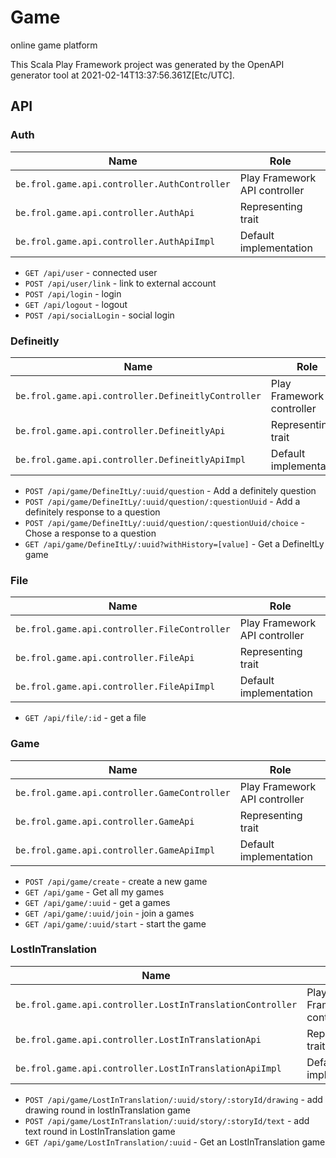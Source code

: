 # Game

online game platform

This Scala Play Framework project was generated by the OpenAPI generator tool at 2021-02-14T13:37:56.361Z[Etc/UTC].

## API

### Auth

|Name|Role|
|----|----|
|`be.frol.game.api.controller.AuthController`|Play Framework API controller|
|`be.frol.game.api.controller.AuthApi`|Representing trait|
|`be.frol.game.api.controller.AuthApiImpl`|Default implementation|

* `GET /api/user` - connected user
* `POST /api/user/link` - link to external account
* `POST /api/login` - login
* `GET /api/logout` - logout
* `POST /api/socialLogin` - social login

### Defineitly

|Name|Role|
|----|----|
|`be.frol.game.api.controller.DefineitlyController`|Play Framework API controller|
|`be.frol.game.api.controller.DefineitlyApi`|Representing trait|
|`be.frol.game.api.controller.DefineitlyApiImpl`|Default implementation|

* `POST /api/game/DefineItLy/:uuid/question` - Add a definitely question
* `POST /api/game/DefineItLy/:uuid/question/:questionUuid` - Add a definitely response to a question
* `POST /api/game/DefineItLy/:uuid/question/:questionUuid/choice` - Chose a response to a question
* `GET /api/game/DefineItLy/:uuid?withHistory=[value]` - Get a DefineItLy game

### File

|Name|Role|
|----|----|
|`be.frol.game.api.controller.FileController`|Play Framework API controller|
|`be.frol.game.api.controller.FileApi`|Representing trait|
|`be.frol.game.api.controller.FileApiImpl`|Default implementation|

* `GET /api/file/:id` - get a file

### Game

|Name|Role|
|----|----|
|`be.frol.game.api.controller.GameController`|Play Framework API controller|
|`be.frol.game.api.controller.GameApi`|Representing trait|
|`be.frol.game.api.controller.GameApiImpl`|Default implementation|

* `POST /api/game/create` - create a new game
* `GET /api/game` - Get all my games
* `GET /api/game/:uuid` - get a games
* `GET /api/game/:uuid/join` - join a games
* `GET /api/game/:uuid/start` - start the game

### LostInTranslation

|Name|Role|
|----|----|
|`be.frol.game.api.controller.LostInTranslationController`|Play Framework API controller|
|`be.frol.game.api.controller.LostInTranslationApi`|Representing trait|
|`be.frol.game.api.controller.LostInTranslationApiImpl`|Default implementation|

* `POST /api/game/LostInTranslation/:uuid/story/:storyId/drawing` - add drawing round in lostInTranslation game
* `POST /api/game/LostInTranslation/:uuid/story/:storyId/text` - add text round in LostInTranslation game
* `GET /api/game/LostInTranslation/:uuid` - Get an LostInTranslation game

